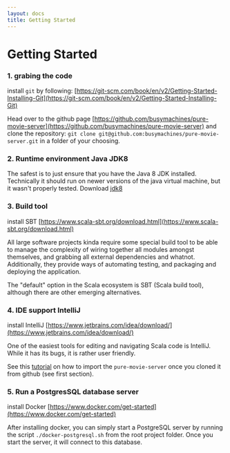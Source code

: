 ```yaml
---
layout: docs
title: Getting Started
---
```


# Getting Started

### 1. grabing the code

install `git`  by following:
[https://git-scm.com/book/en/v2/Getting-Started-Installing-Git](https://git-scm.com/book/en/v2/Getting-Started-Installing-Git)

Head over to the github page [https://github.com/busymachines/pure-movie-server](https://github.com/busymachines/pure-movie-server) and clone the repository:
`git clone git@github.com:busymachines/pure-movie-server.git` in a folder of your choosing.

### 2. Runtime environment Java JDK8

The safest is to just ensure that you have the Java 8 JDK installed. Technically it should run on newer versions of the java virtual machine, but it wasn't properly tested.
Download [jdk8](https://www.oracle.com/technetwork/java/javase/downloads/jdk8-downloads-2133151.html)

### 3. Build tool
install SBT [https://www.scala-sbt.org/download.html](https://www.scala-sbt.org/download.html)

All large software projects kinda require some special build tool to be able to manage the complexity of wiring together all modules amongst themselves, and grabbing all external dependencies and whatnot. Additionally, they provide ways of automating testing, and packaging and deploying the application.

The "default" option in the Scala ecosystem is SBT (Scala build tool), although there are other emerging alternatives.

### 4. IDE support IntelliJ

install IntelliJ [https://www.jetbrains.com/idea/download/](https://www.jetbrains.com/idea/download/)

One of the easiest tools for editing and navigating Scala code is IntelliJ. While it has its bugs, it is rather user friendly.

See this [tutorial]() on how to import the `pure-movie-server` once you cloned it from github (see first section).

### 5. Run a PostgresSQL database server

install Docker [https://www.docker.com/get-started](https://www.docker.com/get-started)

After installing docker, you can simply start a PostgreSQL server by running the script `./docker-postgresql.sh` from the root project folder. Once you start the server, it will connect to this database.